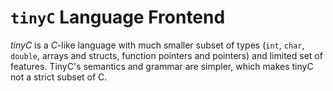# `tinyC` Language Frontend

*tinyC* is a *C*-like language with much smaller subset of types (`int`, `char`, `double`, arrays and structs, function pointers and pointers) and limited set of features. TinyC's semantics and grammar are simpler, which makes tinyC not a strict subset of C.


